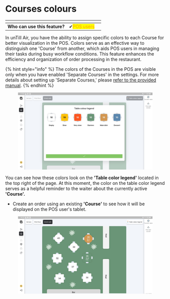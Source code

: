 # Courses colours



<table data-card-size="large" data-view="cards"><thead><tr><th></th><th></th><th></th></tr></thead><tbody><tr><td><strong>Who can use this feature?</strong></td><td><span data-gb-custom-inline data-tag="emoji" data-code="2714">✔</span><mark style="color:orange;">POS users</mark></td><td></td></tr></tbody></table>

In unTill Air, you have the ability to assign specific colors to each Course for better visualization in the POS. Colors serve as an effective way to distinguish one 'Course' from another, which aids POS users in managing their tasks during busy workflow conditions. This feature enhances the efficiency and organization of order processing in the restaurant.

{% hint style="info" %}
The colors of the Courses in the POS are visible only when you have enabled 'Separate Courses' in the settings. For more details about setting up 'Separate Courses,' please [refer to the provided manual](../../../products/courses/create-a-course.md).
{% endhint %}

<figure><img src="../../../.gitbook/assets/Screenshot_20230719-175305_unTill Air RC.jpg" alt=""><figcaption></figcaption></figure>

You can see how these colors look on the **'Table color legend'** located in the top right of the page. At this moment, the color on the table color legend serves as a helpful reminder to the waiter about the currently active **'Course'.**

* Create an order using an existing **'Course'** to see how it will be displayed on the POS user's tablet.

<figure><img src="../../../.gitbook/assets/tempFileForShare_20230719-182417.jpg" alt=""><figcaption></figcaption></figure>
